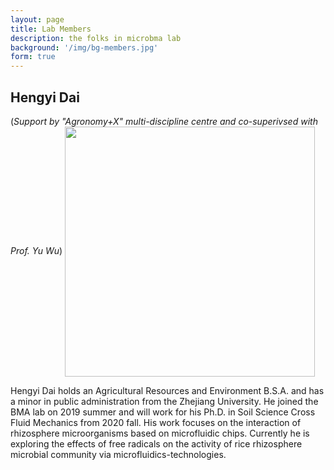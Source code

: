 ```yaml
---
layout: page
title: Lab Members
description: the folks in microbma lab
background: '/img/bg-members.jpg'
form: true
---
```


## Hengyi Dai
(*Support by "Agronomy+X" multi-discipline centre and co-superivsed with Prof. Yu Wu*)
<img src="members/hdy.jpg" height="400" width="400" align="center">

Hengyi Dai holds an Agricultural Resources and Environment B.S.A. and has a minor in public administration from the Zhejiang University. He joined the BMA lab on 2019 summer and will work for his Ph.D. in Soil Science Cross Fluid Mechanics from 2020 fall.  His work focuses on the interaction of rhizosphere microorganisms based on microfluidic chips. Currently he is exploring the effects of free radicals on the activity of rice rhizosphere microbial community via microfluidics-technologies.

